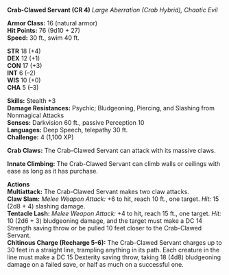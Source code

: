 **Crab-Clawed Servant (CR 4)**
_Large Aberration (Crab Hybrid), Chaotic Evil_

**Armor Class:** 16 (natural armor)  
**Hit Points:** 76 (9d10 + 27)  
**Speed:** 30 ft., swim 40 ft.

**STR** 18 (+4)  
**DEX** 12 (+1)  
**CON** 17 (+3)  
**INT** 6 (–2)  
**WIS** 10 (+0)  
**CHA** 5 (–3)

**Skills:** Stealth +3  
**Damage Resistances:** Psychic; Bludgeoning, Piercing, and Slashing from Nonmagical Attacks  
**Senses:** Darkvision 60 ft., passive Perception 10  
**Languages:** Deep Speech, telepathy 30 ft.  
**Challenge:** 4 (1,100 XP)

**Crab Claws:** The Crab-Clawed Servant can attack with its massive claws.

**Innate Climbing:** The Crab-Clawed Servant can climb walls or ceilings with ease as long as it has purchase.

**Actions**  
**Multiattack:** The Crab-Clawed Servant makes two claw attacks.  
**Claw Slam:** _Melee Weapon Attack:_ +6 to hit, reach 10 ft., one target. _Hit:_ 15 (2d8 + 4) slashing damage.  
**Tentacle Lash:** _Melee Weapon Attack:_ +4 to hit, reach 15 ft., one target. _Hit:_ 10 (2d6 + 3) bludgeoning damage, and the target must make a DC 14 Strength saving throw or be pulled 10 feet closer to the Crab-Clawed Servant.  
**Chitinous Charge (Recharge 5-6):** The Crab-Clawed Servant charges up to 30 feet in a straight line, trampling anything in its path. Each creature in the line must make a DC 15 Dexterity saving throw, taking 18 (4d8) bludgeoning damage on a failed save, or half as much on a successful one.